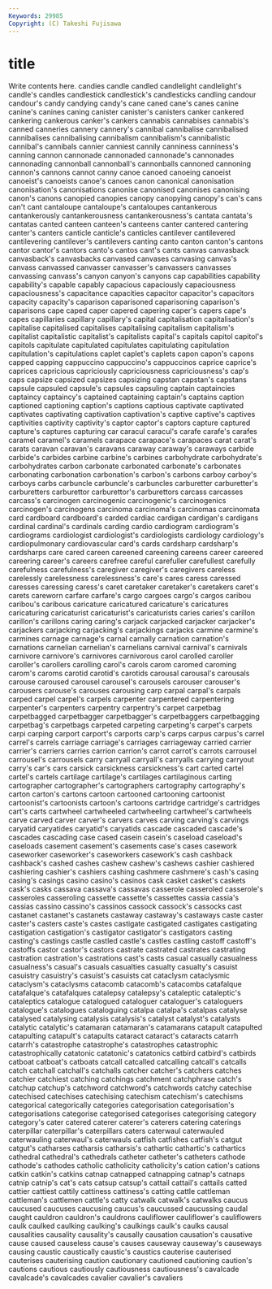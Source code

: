 ```yaml
---
Keywords: 29985 
Copyright: (C) Takeshi Fujisawa
---
```


# title

Write contents here.
candies candle candled candlelight
candlelight's candle's candles candlestick candlestick's candlesticks candling candour candour's candy
candying candy's cane caned cane's canes canine canine's canines caning
canister canister's canisters canker cankered cankering cankerous canker's cankers cannabis
cannabises cannabis's canned canneries cannery cannery's cannibal cannibalise cannibalised cannibalises
cannibalising cannibalism cannibalism's cannibalistic cannibal's cannibals cannier canniest cannily canniness
canniness's canning cannon cannonade cannonaded cannonade's cannonades cannonading cannonball cannonball's
cannonballs cannoned cannoning cannon's cannons cannot canny canoe canoed canoeing
canoeist canoeist's canoeists canoe's canoes canon canonical canonisation canonisation's canonisations
canonise canonised canonises canonising canon's canons canopied canopies canopy canopying
canopy's can's cans can't cant cantaloupe cantaloupe's cantaloupes cantankerous cantankerously
cantankerousness cantankerousness's cantata cantata's cantatas canted canteen canteen's canteens canter
cantered cantering canter's canters canticle canticle's canticles cantilever cantilevered cantilevering
cantilever's cantilevers canting canto canton canton's cantons cantor cantor's cantors
canto's cantos cant's cants canvas canvasback canvasback's canvasbacks canvased canvases
canvasing canvas's canvass canvassed canvasser canvasser's canvassers canvasses canvassing canvass's
canyon canyon's canyons cap capabilities capability capability's capable capably capacious
capaciously capaciousness capaciousness's capacitance capacities capacitor capacitor's capacitors capacity capacity's
caparison caparisoned caparisoning caparison's caparisons cape caped caper capered capering
caper's capers cape's capes capillaries capillary capillary's capital capitalisation capitalisation's
capitalise capitalised capitalises capitalising capitalism capitalism's capitalist capitalistic capitalist's capitalists
capital's capitals capitol capitol's capitols capitulate capitulated capitulates capitulating capitulation
capitulation's capitulations caplet caplet's caplets capon capon's capons capped capping
cappuccino cappuccino's cappuccinos caprice caprice's caprices capricious capriciously capriciousness capriciousness's
cap's caps capsize capsized capsizes capsizing capstan capstan's capstans capsule
capsuled capsule's capsules capsuling captain captaincies captaincy captaincy's captained captaining
captain's captains caption captioned captioning caption's captions captious captivate captivated
captivates captivating captivation captivation's captive captive's captives captivities captivity captivity's
captor captor's captors capture captured capture's captures capturing car caracul
caracul's carafe carafe's carafes caramel caramel's caramels carapace carapace's carapaces
carat carat's carats caravan caravan's caravans caraway caraway's caraways carbide
carbide's carbides carbine carbine's carbines carbohydrate carbohydrate's carbohydrates carbon carbonate
carbonated carbonate's carbonates carbonating carbonation carbonation's carbon's carbons carboy carboy's
carboys carbs carbuncle carbuncle's carbuncles carburetter carburetter's carburetters carburettor carburettor's
carburettors carcass carcasses carcass's carcinogen carcinogenic carcinogenic's carcinogenics carcinogen's carcinogens
carcinoma carcinoma's carcinomas carcinomata card cardboard cardboard's carded cardiac cardigan
cardigan's cardigans cardinal cardinal's cardinals carding cardio cardiogram cardiogram's cardiograms
cardiologist cardiologist's cardiologists cardiology cardiology's cardiopulmonary cardiovascular card's cards cardsharp
cardsharp's cardsharps care cared careen careened careening careens career careered
careering career's careers carefree careful carefuller carefullest carefully carefulness carefulness's
caregiver caregiver's caregivers careless carelessly carelessness carelessness's care's cares caress
caressed caresses caressing caress's caret caretaker caretaker's caretakers caret's carets
careworn carfare carfare's cargo cargoes cargo's cargos caribou caribou's caribous
caricature caricatured caricature's caricatures caricaturing caricaturist caricaturist's caricaturists caries caries's
carillon carillon's carillons caring caring's carjack carjacked carjacker carjacker's carjackers
carjacking carjacking's carjackings carjacks carmine carmine's carmines carnage carnage's carnal
carnally carnation carnation's carnations carnelian carnelian's carnelians carnival carnival's carnivals
carnivore carnivore's carnivores carnivorous carol carolled caroller caroller's carollers carolling
carol's carols carom caromed caroming carom's caroms carotid carotid's carotids
carousal carousal's carousals carouse caroused carousel carousel's carousels carouser carouser's
carousers carouse's carouses carousing carp carpal carpal's carpals carped carpel
carpel's carpels carpenter carpentered carpentering carpenter's carpenters carpentry carpentry's carpet
carpetbag carpetbagged carpetbagger carpetbagger's carpetbaggers carpetbagging carpetbag's carpetbags carpeted carpeting
carpeting's carpet's carpets carpi carping carport carport's carports carp's carps
carpus carpus's carrel carrel's carrels carriage carriage's carriages carriageway carried
carrier carrier's carriers carries carrion carrion's carrot carrot's carrots carrousel
carrousel's carrousels carry carryall carryall's carryalls carrying carryout carry's car's
cars carsick carsickness carsickness's cart carted cartel cartel's cartels cartilage
cartilage's cartilages cartilaginous carting cartographer cartographer's cartographers cartography cartography's carton
carton's cartons cartoon cartooned cartooning cartoonist cartoonist's cartoonists cartoon's cartoons
cartridge cartridge's cartridges cart's carts cartwheel cartwheeled cartwheeling cartwheel's cartwheels
carve carved carver carver's carvers carves carving carving's carvings caryatid
caryatides caryatid's caryatids cascade cascaded cascade's cascades cascading case cased
casein casein's caseload caseload's caseloads casement casement's casements case's cases
casework caseworker caseworker's caseworkers casework's cash cashback cashback's cashed cashes
cashew cashew's cashews cashier cashiered cashiering cashier's cashiers cashing cashmere
cashmere's cash's casing casing's casings casino casino's casinos cask casket
casket's caskets cask's casks cassava cassava's cassavas casserole casseroled casserole's
casseroles casseroling cassette cassette's cassettes cassia cassia's cassias cassino cassino's
cassinos cassock cassock's cassocks cast castanet castanet's castanets castaway castaway's
castaways caste caster caster's casters caste's castes castigate castigated castigates
castigating castigation castigation's castigator castigator's castigators casting casting's castings castle
castled castle's castles castling castoff castoff's castoffs castor castor's castors
castrate castrated castrates castrating castration castration's castrations cast's casts casual
casually casualness casualness's casual's casuals casualties casualty casualty's casuist casuistry
casuistry's casuist's casuists cat cataclysm cataclysmic cataclysm's cataclysms catacomb catacomb's
catacombs catafalque catafalque's catafalques catalepsy catalepsy's cataleptic cataleptic's cataleptics catalogue
catalogued cataloguer cataloguer's cataloguers catalogue's catalogues cataloguing catalpa catalpa's catalpas
catalyse catalysed catalysing catalysis catalysis's catalyst catalyst's catalysts catalytic catalytic's
catamaran catamaran's catamarans catapult catapulted catapulting catapult's catapults cataract cataract's
cataracts catarrh catarrh's catastrophe catastrophe's catastrophes catastrophic catastrophically catatonic catatonic's
catatonics catbird catbird's catbirds catboat catboat's catboats catcall catcalled catcalling
catcall's catcalls catch catchall catchall's catchalls catcher catcher's catchers catches
catchier catchiest catching catchings catchment catchphrase catch's catchup catchup's catchword
catchword's catchwords catchy catechise catechised catechises catechising catechism catechism's catechisms
categorical categorically categories categorisation categorisation's categorisations categorise categorised categorises categorising
category category's cater catered caterer caterer's caterers catering caterings caterpillar
caterpillar's caterpillars caters caterwaul caterwauled caterwauling caterwaul's caterwauls catfish catfishes
catfish's catgut catgut's catharses catharsis catharsis's cathartic cathartic's cathartics cathedral
cathedral's cathedrals catheter catheter's catheters cathode cathode's cathodes catholic catholicity
catholicity's cation cation's cations catkin catkin's catkins catnap catnapped catnapping
catnap's catnaps catnip catnip's cat's cats catsup catsup's cattail cattail's
cattails catted cattier cattiest cattily cattiness cattiness's catting cattle cattleman
cattleman's cattlemen cattle's catty catwalk catwalk's catwalks caucus caucused caucuses
caucusing caucus's caucussed caucussing caudal caught cauldron cauldron's cauldrons cauliflower
cauliflower's cauliflowers caulk caulked caulking caulking's caulkings caulk's caulks causal
causalities causality causality's causally causation causation's causative cause caused causeless
cause's causes causeway causeway's causeways causing caustic caustically caustic's caustics
cauterise cauterised cauterises cauterising caution cautionary cautioned cautioning caution's cautions
cautious cautiously cautiousness cautiousness's cavalcade cavalcade's cavalcades cavalier cavalier's cavaliers
